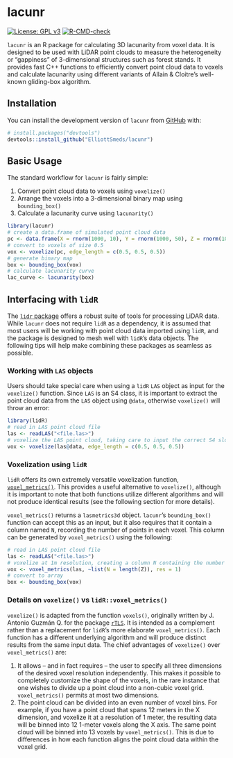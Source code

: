 
<!-- README.md is generated from README.Rmd. Please edit that file -->

# lacunr

<!-- badges: start -->

[![License: GPL
v3](https://img.shields.io/badge/License-GPL--3-blue.svg)](https://www.gnu.org/licenses/gpl-3.0)
[![R-CMD-check](https://github.com/ElliottSmeds/lacunr/actions/workflows/R-CMD-check.yaml/badge.svg)](https://github.com/ElliottSmeds/lacunr/actions/workflows/R-CMD-check.yaml)
<!-- badges: end -->

`lacunr` is an R package for calculating 3D lacunarity from voxel data.
It is designed to be used with LiDAR point clouds to measure the
heterogeneity or “gappiness” of 3-dimensional structures such as forest
stands. It provides fast C++ functions to efficiently convert point
cloud data to voxels and calculate lacunarity using different variants
of Allain & Cloitre’s well-known gliding-box algorithm.

## Installation

You can install the development version of `lacunr` from
[GitHub](https://github.com/) with:

``` r
# install.packages("devtools")
devtools::install_github("ElliottSmeds/lacunr")
```

## Basic Usage

The standard workflow for `lacunr` is fairly simple:

1.  Convert point cloud data to voxels using `voxelize()`
2.  Arrange the voxels into a 3-dimensional binary map using
    `bounding_box()`
3.  Calculate a lacunarity curve using `lacunarity()`

``` r
library(lacunr)
# create a data.frame of simulated point cloud data
pc <- data.frame(X = rnorm(1000, 10), Y = rnorm(1000, 50), Z = rnorm(1000, 25))
# convert to voxels of size 0.5
vox <- voxelize(pc, edge_length = c(0.5, 0.5, 0.5))
# generate binary map
box <- bounding_box(vox)
# calculate lacunarity curve
lac_curve <- lacunarity(box)
```

## Interfacing with `lidR`

The [`lidr` package](https://github.com/r-lidar/lidR) offers a robust
suite of tools for processing LiDAR data. While `lacunr` does not
require `lidR` as a dependency, it is assumed that most users will be
working with point cloud data imported using `lidR`, and the package is
designed to mesh well with `lidR`’s data objects. The following tips
will help make combining these packages as seamless as possible.

### Working with `LAS` objects

Users should take special care when using a `lidR` `LAS` object as input
for the `voxelize()` function. Since `LAS` is an S4 class, it is
important to extract the point cloud data from the `LAS` object using
`@data`, otherwise `voxelize()` will throw an error:

``` r
library(lidR)
# read in LAS point cloud file
las <- readLAS("<file.las>")
# voxelize the LAS point cloud, taking care to input the correct S4 slot
vox <- voxelize(las@data, edge_length = c(0.5, 0.5, 0.5))
```

### Voxelization using `lidR`

`lidR` offers its own extremely versatile voxelization function,
[`voxel_metrics()`](https://r-lidar.github.io/lidRbook/vba.html). This
provides a useful alternative to `voxelize()`, although it is important
to note that both functions utilize different algorithms and will not
produce identical results (see the following section for more details).

`voxel_metrics()` returns a `lasmetrics3d` object. `lacunr`’s
`bounding_box()` function can accept this as an input, but it also
requires that it contain a column named `N`, recording the number of
points in each voxel. This column can be generated by `voxel_metrics()`
using the following:

``` r
# read in LAS point cloud file
las <- readLAS("<file.las>")
# voxelize at 1m resolution, creating a column N containing the number of points
vox <- voxel_metrics(las, ~list(N = length(Z)), res = 1)
# convert to array
box <- bounding_box(vox)
```

### Details on `voxelize()` vs `lidR::voxel_metrics()`

`voxelize()` is adapted from the function `voxels()`, originally written
by J. Antonio Guzmán Q. for the package
[`rTLS`](https://github.com/Antguz/rTLS). It is intended as a complement
rather than a replacement for `lidR`’s more elaborate `voxel_metrics()`.
Each function has a different underlying algorithm and will produce
distinct results from the same input data. The chief advantages of
`voxelize()` over `voxel_metrics()` are:

1.  It allows – and in fact requires – the user to specify all three
    dimensions of the desired voxel resolution independently. This makes
    it possible to completely customize the shape of the voxels, in the
    rare instance that one wishes to divide up a point cloud into a
    non-cubic voxel grid. `voxel_metrics()` permits at most two
    dimensions.
2.  The point cloud can be divided into an even number of voxel bins.
    For example, if you have a point cloud that spans 12 meters in the X
    dimension, and voxelize it at a resolution of 1 meter, the resulting
    data will be binned into 12 1-meter voxels along the X axis. The
    same point cloud will be binned into 13 voxels by `voxel_metrics()`.
    This is due to differences in how each function aligns the point
    cloud data within the voxel grid.
